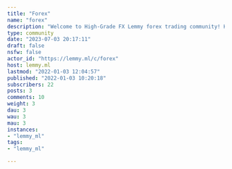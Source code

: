 ```yaml
---
title: "Forex" 
name: "forex"
description: "Welcome to High-Grade FX Lemmy forex trading community! Here you can converse about trading ideas, strategies, trading psychology, and nearly everything in between. We have a telegram group channel run by professional traders where we post trading signals to help you maintain a high success rate over the forex market.We will be posting trading results from time to time and we will consider posting a free signal on a random day every week.Telegram link => https://t.me/HIghGeeFXCommunity rules:*No Spamming*No trolling*No ads*No Promotional activity or   Advertisement"
type: community
date: "2023-07-03 20:17:11"
draft: false
nsfw: false
actor_id: "https://lemmy.ml/c/forex"
host: lemmy.ml
lastmod: "2022-01-03 12:04:57"
published: "2022-01-03 10:20:18"
subscribers: 22
posts: 3
comments: 10
weight: 3
dau: 3
wau: 3
mau: 3
instances:
- "lemmy_ml"
tags: 
- "lemmy_ml"

---
```

